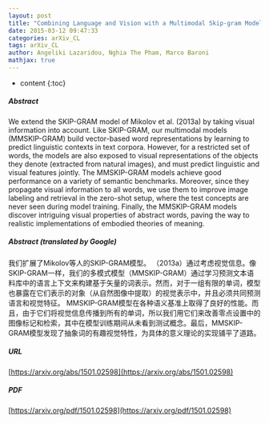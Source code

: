 ```yaml
---
layout: post
title: "Combining Language and Vision with a Multimodal Skip-gram Model"
date: 2015-03-12 09:47:33
categories: arXiv_CL
tags: arXiv_CL
author: Angeliki Lazaridou, Nghia The Pham, Marco Baroni
mathjax: true
---
```


* content
{:toc}

##### Abstract
We extend the SKIP-GRAM model of Mikolov et al. (2013a) by taking visual information into account. Like SKIP-GRAM, our multimodal models (MMSKIP-GRAM) build vector-based word representations by learning to predict linguistic contexts in text corpora. However, for a restricted set of words, the models are also exposed to visual representations of the objects they denote (extracted from natural images), and must predict linguistic and visual features jointly. The MMSKIP-GRAM models achieve good performance on a variety of semantic benchmarks. Moreover, since they propagate visual information to all words, we use them to improve image labeling and retrieval in the zero-shot setup, where the test concepts are never seen during model training. Finally, the MMSKIP-GRAM models discover intriguing visual properties of abstract words, paving the way to realistic implementations of embodied theories of meaning.

##### Abstract (translated by Google)
我们扩展了Mikolov等人的SKIP-GRAM模型。 （2013a）通过考虑视觉信息。像SKIP-GRAM一样，我们的多模式模型（MMSKIP-GRAM）通过学习预测文本语料库中的语言上下文来构建基于矢量的词表示。然而，对于一组有限的单词，模型也暴露在它们表示的对象（从自然图像中提取）的视觉表示中，并且必须共同预测语言和视觉特征。 MMSKIP-GRAM模型在各种语义基准上取得了良好的性能。而且，由于它们将视觉信息传播到所有的单词，所以我们用它们来改善零点设置中的图像标记和检索，其中在模型训练期间从未看到测试概念。最后，MMSKIP-GRAM模型发现了抽象词的有趣视觉特性，为具体的意义理论的实现铺平了道路。

##### URL
[https://arxiv.org/abs/1501.02598](https://arxiv.org/abs/1501.02598)

##### PDF
[https://arxiv.org/pdf/1501.02598](https://arxiv.org/pdf/1501.02598)

